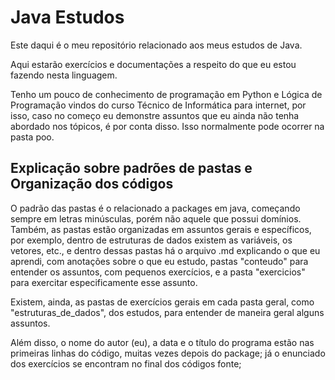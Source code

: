 # Java Estudos

Este daqui é o meu repositório relacionado aos meus estudos de Java.

Aqui estarão exercícios e documentações a respeito do que eu estou fazendo nesta linguagem.

Tenho um pouco de conhecimento de programação em Python e Lógica de Programação vindos do curso Técnico de Informática para internet, por isso, caso no começo eu demonstre assuntos que eu ainda não tenha abordado nos tópicos, é por conta disso. Isso normalmente pode ocorrer na pasta poo.

## Explicação sobre padrões de pastas e Organização dos códigos



O padrão das pastas é o relacionado a packages em java, começando sempre em letras minúsculas, porém não aquele que possui domínios. Também, as pastas estão organizadas em assuntos gerais e específicos, por exemplo, dentro de estruturas de dados existem as variáveis, os vetores, etc., e dentro dessas pastas há o arquivo .md explicando o que eu aprendi, com anotações sobre o que eu estudo, pastas "conteudo" para entender os assuntos, com pequenos exercícios, e a pasta "exercicios" para exercitar especificamente esse assunto.

Existem, ainda, as pastas de exercícios gerais em cada pasta geral, como "estruturas_de_dados", dos estudos, para entender de maneira geral alguns assuntos.

Além disso, o nome do autor (eu), a data e o título do programa estão nas primeiras linhas do código, muitas vezes depois do package; já o enunciado dos exercícios se encontram no final dos códigos fonte;
